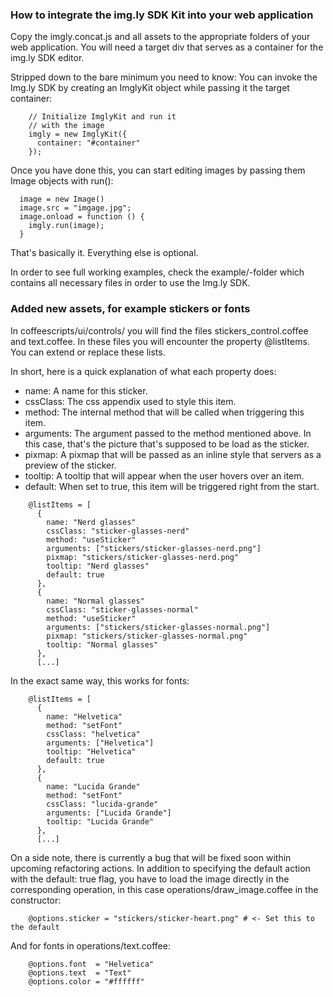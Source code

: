 ### How to integrate the img.ly SDK Kit into your web application

Copy the imgly.concat.js and all assets to the appropriate folders of your web
application. You will need a target div that serves as a container for the
img.ly SDK editor.

Stripped down to the bare minimum you need to know: You can invoke the Img.ly
SDK by creating an ImglyKit object while passing it the target container:

```
    // Initialize ImglyKit and run it
    // with the image
    imgly = new ImglyKit({
      container: "#container"
    });
```

Once you have done this, you can start editing images by passing them Image
objects with run():

```
  image = new Image()
  image.src = "imgage.jpg";
  image.onload = function () {
    imgly.run(image);
  }
```

That's basically it. Everything else is optional.

In order to see full working examples, check the example/-folder which contains
all necessary files in order to use the Img.ly SDK.

### Added new assets, for example stickers or fonts
In coffeescripts/ui/controls/ you will find the files stickers_control.coffee
and text.coffee. In these files you will encounter the property @listItems. You
can extend or replace these lists.

In short, here is a quick explanation of what each property does:
* name: A name for this sticker.
* cssClass: The css appendix used to style this item.
* method: The internal method that will be called when triggering this item.
* arguments: The argument passed to the method mentioned above. In this case, that's the picture that's supposed to be load as the sticker.
* pixmap: A pixmap that will be passed as an inline style that servers as a preview of the sticker.
* tooltip: A tooltip that will appear when the user hovers over an item.
* default: When set to true, this item will be triggered right from the start.

```
    @listItems = [
      {
        name: "Nerd glasses"
        cssClass: "sticker-glasses-nerd"
        method: "useSticker"
        arguments: ["stickers/sticker-glasses-nerd.png"]
        pixmap: "stickers/sticker-glasses-nerd.png"
        tooltip: "Nerd glasses"
        default: true
      },
      {
        name: "Normal glasses"
        cssClass: "sticker-glasses-normal"
        method: "useSticker"
        arguments: ["stickers/sticker-glasses-normal.png"]
        pixmap: "stickers/sticker-glasses-normal.png"
        tooltip: "Normal glasses"
      },
      [...]
```

In the exact same way, this works for fonts:
```
    @listItems = [
      {
        name: "Helvetica"
        method: "setFont"
        cssClass: "helvetica"
        arguments: ["Helvetica"]
        tooltip: "Helvetica"
        default: true
      },
      {
        name: "Lucida Grande"
        method: "setFont"
        cssClass: "lucida-grande"
        arguments: ["Lucida Grande"]
        tooltip: "Lucida Grande"
      },
      [...]
```

On a side note, there is currently a bug that will be fixed soon within upcoming
refactoring actions. In addition to specifying the default action with the
default: true flag, you have to load the image directly in the corresponding
operation, in this case operations/draw_image.coffee in the constructor:

```
    @options.sticker = "stickers/sticker-heart.png" # <- Set this to the default
```

And for fonts in operations/text.coffee:
```
    @options.font  = "Helvetica"
    @options.text  = "Text"
    @options.color = "#ffffff"
```

